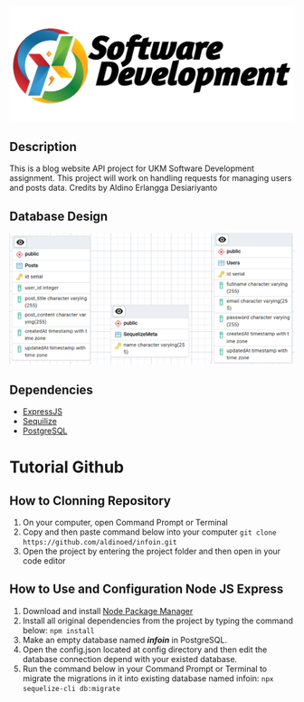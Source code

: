 <picture>
<img alt="UKM Software Development" src="68747470733a2f2f692e706f7374696d672e63632f4e476450515970392f494d472d32303233303331392d3232313232352e6a7067.jpeg">
</picture>

## Description
This is a blog website API project for UKM Software Development assignment. This project will work on handling requests for managing users and posts data.
Credits by Aldino Erlangga Desiariyanto

## Database Design
<picture>
<img alt="Database Design" src="image.png">
</picture>

## Dependencies
- [ExpressJS](https://expressjs.com/)
- [Sequilize](https://sequelize.org/)
- [PostgreSQL](https://www.npmjs.com/package/pg)
# Tutorial Github
## How to Clonning Repository
1. On your computer, open Command Prompt or Terminal
2. Copy and then paste command below into your computer
`git clone https://github.com/aldinoed/infoin.git`
3. Open the project by entering the project folder and then open in your code editor
## How to Use and Configuration Node JS Express
1. Download and install [Node Package Manager](https://nodejs.org/en/download)
2. Install all original dependencies from the project by typing the command below:
`npm install`
3. Make an empty database named ***infoin*** in PostgreSQL.
4. Open the config.json located at config directory and then edit the database connection depend with your existed database.
5. Run the command below in your Command Prompt or Terminal to migrate the migrations in it into existing database named infoin:
`npx sequelize-cli db:migrate`